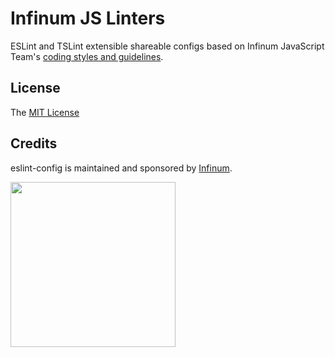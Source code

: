 # Infinum JS Linters

ESLint and TSLint extensible shareable configs based on Infinum JavaScript Team's [coding styles and guidelines](https://infinum.com/handbook/books/frontend).

## License

The [MIT License](LICENSE)

## Credits

eslint-config is maintained and sponsored by
[Infinum](https://www.infinum.com).

<img src="https://infinum.com/infinum.png" width="264">

